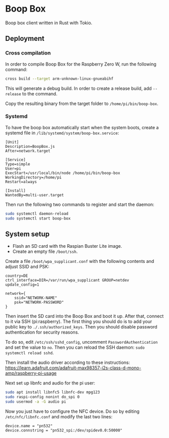 # Boop Box

Boop box client written in Rust with Tokio.

## Deployment

### Cross compilation

In order to compile Boop Box for the Raspberry Zero W, run the following command:

```bash
cross build --target arm-unknown-linux-gnueabihf
```

This will generate a debug build. In order to create a release build, add `--release` to the command.

Copy the resulting binary from the target folder to `/home/pi/bin/boop-box`.

### Systemd

To have the boop box automatically start when the system boots, create a systemd file in
`/lib/systemd/system/boop-box.service`:

```
[Unit]
Description=BoopBox.js
After=network.target

[Service]
Type=simple
User=pi
ExecStart=/usr/local/bin/node /home/pi/bin/boop-box
WorkingDirectory=/home/pi
Restart=always

[Install]
WantedBy=multi-user.target
```

Then run the following two commands to register and start the daemon:

```bash
sudo systemctl daemon-reload
sudo systemctl start boop-box
```

## System setup

- Flash an SD card with the Raspian Buster Lite image.
- Create an empty file `/boot/ssh`.

Create a file `/boot/wpa_supplicant.conf` with the following contents and adjust SSID and PSK:

```
country=DE
ctrl_interface=DIR=/var/run/wpa_supplicant GROUP=netdev
update_config=1

network={
    ssid="NETWORK-NAME"
    psk="NETWORK-PASSWORD"
}
```

Then insert the SD card into the Boop Box and boot it up. After that, connect to it via SSH (pi:raspberry). The first
thing you should do is to add your public key to `./.ssh/authorized_keys`. Then you should disable password
authentication for security reasons.

To do so, edit `/etc/ssh/sshd_config`, uncomment `PasswordAuthentication` and set the value to `no`. Then you can reload
the SSH daemon: `sudo systemctl reload sshd`.

Then install the audio driver according to these instructions:
https://learn.adafruit.com/adafruit-max98357-i2s-class-d-mono-amp/raspberry-pi-usage

Next set up libnfc and audio for the pi user:

```bash
sudo apt install libnfc5 libnfc-dev mpg123
sudo raspi-config nonint do_spi 0
sudo usermod -a -G audio pi
```

Now you just have to configure the NFC device. Do so by editing `/etc/nfc/libnfc.conf` and modify the last two lines:

```
device.name = "pn532"
device.connstring = "pn532_spi:/dev/spidev0.0:50000"
```
